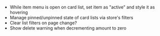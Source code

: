 - While item menu is open on card list, set item as "active" and style it as hovering
- Manage pinned/unpinned state of card lists via store's filters
- Clear list filters on page change?
- Show delete warning when decrementing amount to zero